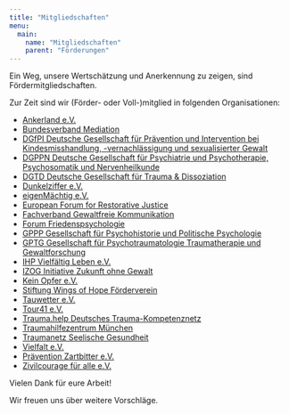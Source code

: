 ```yaml
---
title: "Mitgliedschaften"
menu:
  main:
    name: "Mitgliedschaften"
    parent: "Förderungen"
---
```


Ein Weg, unsere Wertschätzung und Anerkennung zu zeigen, sind Fördermitgliedschaften.

Zur Zeit sind wir (Förder- oder Voll-)mitglied in folgenden Organisationen:

 * [Ankerland e.V.](https://ankerland.de/)
 * [Bundesverband Mediation](https://www.bmev.de/)
 * [DGfPI Deutsche Gesellschaft für Prävention und Intervention bei Kindesmisshandlung, -vernachlässigung und sexualisierter Gewalt](https://dgfpi.de/)
 * [DGPPN Deutsche Gesellschaft für Psychiatrie und Psychotherapie, Psychosomatik und Nervenheilkunde](https://www.dgppn.de/)
 * [DGTD Deutsche Gesellschaft für Trauma & Dissoziation](https://www.dgtd.de/)
 * [Dunkelziffer e.V.](https://www.dunkelziffer.de/)
 * [eigenMächtig e.V.](https://www.eigenmaechtig.de/)
 * [European Forum for Restorative Justice](https://www.euforumrj.org/)
 * [Fachverband Gewaltfreie Kommunikation](https://www.fachverband-gfk.org/)
 * [Forum Friedenspsychologie](https://www.friedenspsychologie.de/)
 * [GPPP Gesellschaft für Psychohistorie und Politische Psychologie](https://psychohistorie.de/)
 * [GPTG Gesellschaft für Psychotraumatologie Traumatherapie und Gewaltforschung](https://www.gptg.eu/)
 * [IHP Vielfältig Leben e.V.](https://vielfaeltig-leben.com/)
 * [IZOG Initiative Zukunft ohne Gewalt](https://izog.de/)
 * [Kein Opfer e.V.](https://www.ko-ev.de/)
 * [Stiftung Wings of Hope Förderverein](https://wings-of-hope.de/)
 * [Tauwetter e.V.](https://www.tauwetter.de/)
 * [Tour41 e.V.](https://tour41.net/)
 * [Trauma.help Deutsches Trauma-Kompetenznetz](https://trauma.help/)
 * [Traumahilfezentrum München](https://www.thzm.de/)
 * [Traumanetz Seelische Gesundheit](https://traumanetz-sachsen.de/)
 * [Vielfalt e.V.](https://www.vielfalt-info.de/)
 * [Prävention Zartbitter e.V.](https://praevention-zartbitter.de/)
 * [Zivilcourage für alle e.V.](https://zivilcourage-fuer-alle.de/)

Vielen Dank für eure Arbeit!

Wir freuen uns über weitere Vorschläge.
